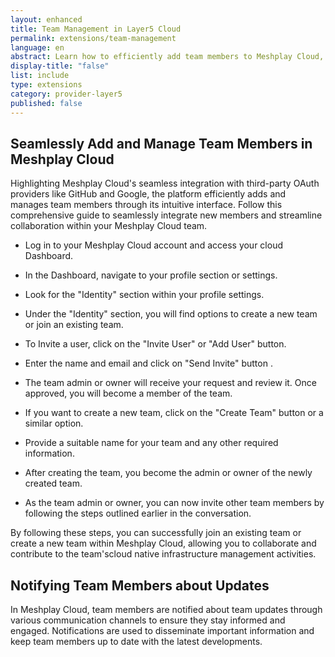 ```yaml
---
layout: enhanced
title: Team Management in Layer5 Cloud
permalink: extensions/team-management
language: en
abstract: Learn how to efficiently add team members to Meshplay Cloud, assign roles and permissions, and facilitate collaboration within the platform.
display-title: "false"
list: include
type: extensions
category: provider-layer5
published: false
---
```


## Seamlessly Add and Manage Team Members in Meshplay Cloud


Highlighting Meshplay Cloud's seamless integration with third-party OAuth providers like GitHub and Google, the platform efficiently adds and manages team members through its intuitive interface. Follow this comprehensive guide to seamlessly integrate new members and streamline collaboration within your Meshplay Cloud team.

* Log in to your Meshplay Cloud account and access your cloud Dashboard.

* In the Dashboard, navigate to your profile section or settings.

* Look for the "Identity" section within your profile settings.

* Under the "Identity" section, you will find options to create a new team or join an existing team.

* To Invite a user, click on the "Invite User" or "Add User" button.

* Enter the name and email and click on "Send Invite" button .

* The team admin or owner will receive your request and review it. Once approved, you will become a member of the team.

* If you want to create a new team, click on the "Create Team" button or a similar option.

* Provide a suitable name for your team and any other required information.

* After creating the team, you become the admin or owner of the newly created team.

* As the team admin or owner, you can now invite other team members by following the steps outlined earlier in the conversation.

By following these steps, you can successfully join an existing team or create a new team within Meshplay Cloud, allowing you to collaborate and contribute to the team'scloud native infrastructure management activities.

## Notifying Team Members about Updates

In Meshplay Cloud, team members are notified about team updates through various communication channels to ensure they stay informed and engaged. Notifications are used to disseminate important information and keep team members up to date with the latest developments.
